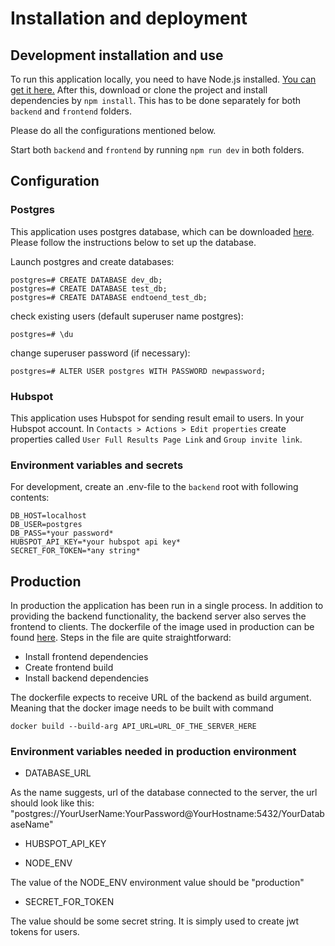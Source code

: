 # Installation and deployment

## Development installation and use

To run this application locally, you need to have Node.js installed. [You can get it here.](https://nodejs.org/en/download/package-manager/) After this, download or clone the project and install dependencies by `npm install`. This has to be done separately for both `backend` and `frontend` folders.

Please do all the configurations mentioned below.

Start both `backend` and `frontend` by running `npm run dev` in both folders.

## Configuration

### Postgres

This application uses postgres database, which can be downloaded [here](https://www.postgresql.org/download/). Please follow the instructions below to set up the database.

Launch postgres and create databases:

```
postgres=# CREATE DATABASE dev_db;
postgres=# CREATE DATABASE test_db;
postgres=# CREATE DATABASE endtoend_test_db;
```

check existing users (default superuser name postgres):

```
postgres=# \du
```

change superuser password (if necessary):

```
postgres=# ALTER USER postgres WITH PASSWORD newpassword;
```

### Hubspot

This application uses Hubspot for sending result email to users. In your Hubspot account. In `Contacts > Actions > Edit properties` create properties called `User Full Results Page Link` and `Group invite link`. 

### Environment variables and secrets

For development, create an .env-file to the `backend` root with following contents:

```
DB_HOST=localhost
DB_USER=postgres
DB_PASS=*your password*
HUBSPOT_API_KEY=*your hubspot api key*
SECRET_FOR_TOKEN=*any string*
```


## Production

In production the application has been run in a single process. In addition to providing the backend functionality, the backend server also serves the frontend to clients. The dockerfile of the image used in production can be found [here](https://github.com/Devops-ohtuprojekti/DevOpsCSAOS/blob/main/Dockerfile). Steps in the file are quite straightforward:

- Install frontend dependencies
- Create frontend build
- Install backend dependencies

The dockerfile expects to receive URL of the backend as build argument. Meaning that the docker image needs to be built with command

```
docker build --build-arg API_URL=URL_OF_THE_SERVER_HERE
```

### Environment variables needed in production environment


- DATABASE_URL

As the name suggests, url of the database connected to the server, the url should look like this:
"postgres://YourUserName:YourPassword@YourHostname:5432/YourDatabaseName"

- HUBSPOT_API_KEY

- NODE_ENV

The value of the NODE_ENV environment value should be "production"

- SECRET_FOR_TOKEN

The value should be some secret string. It is simply used to create jwt tokens for users.

